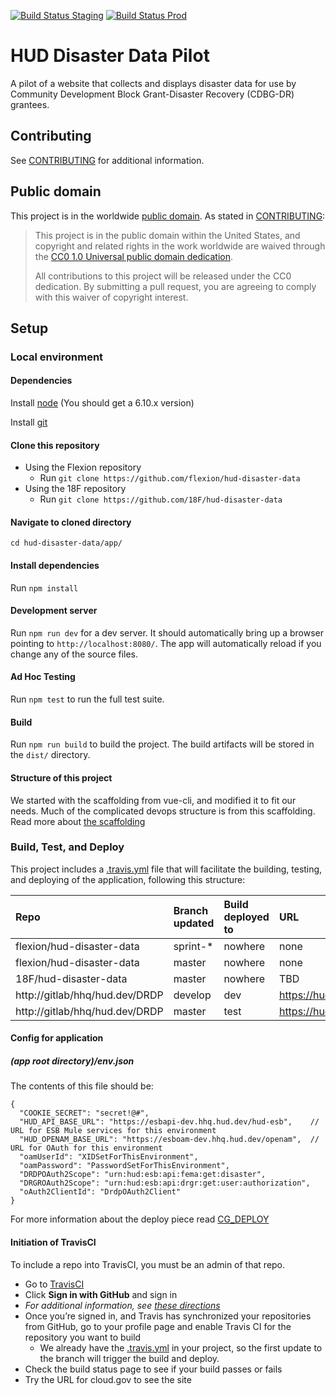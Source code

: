 [![Build Status Staging](https://img.shields.io/travis/flexion/hud-disaster-data/master.svg?label=build-staging)](https://travis-ci.org/flexion/hud-disaster-data)
[![Build Status Prod](https://img.shields.io/travis/18F/hud-disaster-data/master.svg?label=build-prod)](https://travis-ci.org/18F/hud-disaster-data)

# HUD Disaster Data Pilot

A pilot of a website that collects and displays disaster data for use by Community Development Block Grant-Disaster Recovery (CDBG-DR) grantees.

## Contributing

See [CONTRIBUTING](CONTRIBUTING.md) for additional information.

## Public domain

This project is in the worldwide [public domain](LICENSE.md). As stated in [CONTRIBUTING](CONTRIBUTING.md):

> This project is in the public domain within the United States, and copyright and related rights in the work worldwide are waived through the [CC0 1.0 Universal public domain dedication](https://creativecommons.org/publicdomain/zero/1.0/).
>
> All contributions to this project will be released under the CC0 dedication. By submitting a pull request, you are agreeing to comply with this waiver of copyright interest.

## Setup
### Local environment
#### Dependencies
Install [node](https://nodejs.org/en/) (You should get a 6.10.x version)

Install [git](https://git-scm.com/)

#### Clone this repository

- Using the Flexion repository
  - Run `git clone https://github.com/flexion/hud-disaster-data`
- Using the 18F repository
  - Run `git clone https://github.com/18F/hud-disaster-data`

#### Navigate to cloned directory

`cd hud-disaster-data/app/`

#### Install dependencies
Run `npm install`

#### Development server

Run `npm run dev` for a dev server. It should automatically bring up a browser pointing to `http://localhost:8080/`. The app will automatically reload if you change any of the source files.

#### Ad Hoc Testing

Run `npm test` to run the full test suite.

#### Build

Run `npm run build` to build the project. The build artifacts will be stored in the `dist/` directory.

#### Structure of this project

We started with the scaffolding from vue-cli, and modified it to fit our needs.  Much of the complicated devops structure is from this scaffolding.  Read more about [the scaffolding](./VUE_CLI_INIT.md)

### Build, Test, and Deploy
This project includes a [.travis.yml](.travis.yml) file that will facilitate the building, testing, and deploying of the application, following this structure:

| Repo                      | Branch updated | Build deployed to                   | URL
|:--------------------------|:---------------|:------------------------------------|:------------------------------|
| flexion/hud-disaster-data | sprint-*       | nowhere      |none |
| flexion/hud-disaster-data | master         | nowhere  |none |
| 18F/hud-disaster-data     | master         | nowhere    | TBD  |
| http://gitlab/hhq/hud.dev/DRDP  | develop         |  dev    | https://hudappsint.hud.gov/femadataDev   |
| http://gitlab/hhq/hud.dev/DRDP  | master         |  test    | https://hudappsint.hud.gov/femadataTest   |


#### Config for application
##### (app root directory)/env.json
The contents of this file should be:
```
{
  "COOKIE_SECRET": "secret!@#",
  "HUD_API_BASE_URL": "https://esbapi-dev.hhq.hud.dev/hud-esb",    // URL for ESB Mule services for this environment
  "HUD_OPENAM_BASE_URL": "https://esboam-dev.hhq.hud.dev/openam",  // URL for OAuth for this environment
  "oamUserId": "XIDSetForThisEnvironment",
  "oamPassword": "PasswordSetForThisEnvironment",
  "DRDPOAuth2Scope": "urn:hud:esb:api:fema:get:disaster",
  "DRGROAuth2Scope": "urn:hud:esb:api:drgr:get:user:authorization",
  "oAuth2ClientId": "DrdpOAuth2Client"
}
```

For more information about the deploy piece read [CG_DEPLOY](./CG_DEPLOY.md)

#### Initiation of TravisCI
To include a repo into TravisCI, you must be an admin of that repo.
- Go to [TravisCI](http://travis-ci.org)
- Click **Sign in with GitHub** and sign in
 - *For additional information, see [these directions](https://docs.travis-ci.com/user/getting-started/)*
- Once you’re signed in, and Travis has synchronized your repositories from GitHub, go to your profile page and enable Travis CI for the repository you want to build
  - We already have the [.travis.yml](.travis.yml) in your project, so the first update to the branch will trigger the build and deploy.
- Check the build status page to see if your build passes or fails
- Try the URL for cloud.gov to see the site
